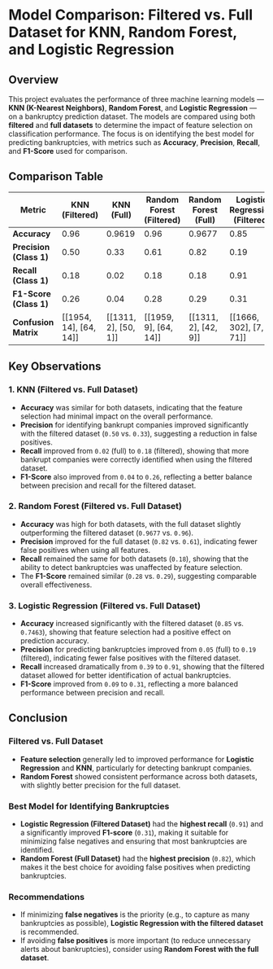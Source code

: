 # Model Comparison: Filtered vs. Full Dataset for KNN, Random Forest, and Logistic Regression

## Overview

This project evaluates the performance of three machine learning models — **KNN (K-Nearest Neighbors)**, **Random Forest**, and **Logistic Regression** — on a bankruptcy prediction dataset. The models are compared using both **filtered** and **full datasets** to determine the impact of feature selection on classification performance. The focus is on identifying the best model for predicting bankruptcies, with metrics such as **Accuracy**, **Precision**, **Recall**, and **F1-Score** used for comparison.

## Comparison Table

| Metric                        | **KNN (Filtered)** | **KNN (Full)**  | **Random Forest (Filtered)** | **Random Forest (Full)** | **Logistic Regression (Filtered)** | **Logistic Regression (Full)** |
|-------------------------------|--------------------|-----------------|------------------------------|--------------------------|------------------------------------|--------------------------------|
| **Accuracy**                  | 0.96               | 0.9619          | 0.96                         | 0.9677                   | 0.85                               | 0.7463                         |
| **Precision (Class 1)**       | 0.50               | 0.33            | 0.61                         | 0.82                     | 0.19                               | 0.05                           |
| **Recall (Class 1)**          | 0.18               | 0.02            | 0.18                         | 0.18                     | 0.91                               | 0.39                           |
| **F1-Score (Class 1)**        | 0.26               | 0.04            | 0.28                         | 0.29                     | 0.31                               | 0.09                           |
| **Confusion Matrix**          | [[1954, 14], [64, 14]] | [[1311, 2], [50, 1]] | [[1959, 9], [64, 14]]  | [[1311, 2], [42, 9]] | [[1666, 302], [7, 71]]             | [[1001, 319], [27, 17]]        |

## Key Observations

### 1. KNN (Filtered vs. Full Dataset)
- **Accuracy** was similar for both datasets, indicating that the feature selection had minimal impact on the overall performance.
- **Precision** for identifying bankrupt companies improved significantly with the filtered dataset (`0.50` vs. `0.33`), suggesting a reduction in false positives.
- **Recall** improved from `0.02` (full) to `0.18` (filtered), showing that more bankrupt companies were correctly identified when using the filtered dataset.
- **F1-Score** also improved from `0.04` to `0.26`, reflecting a better balance between precision and recall for the filtered dataset.

### 2. Random Forest (Filtered vs. Full Dataset)
- **Accuracy** was high for both datasets, with the full dataset slightly outperforming the filtered dataset (`0.9677` vs. `0.96`).
- **Precision** improved for the full dataset (`0.82` vs. `0.61`), indicating fewer false positives when using all features.
- **Recall** remained the same for both datasets (`0.18`), showing that the ability to detect bankruptcies was unaffected by feature selection.
- The **F1-Score** remained similar (`0.28` vs. `0.29`), suggesting comparable overall effectiveness.

### 3. Logistic Regression (Filtered vs. Full Dataset)
- **Accuracy** increased significantly with the filtered dataset (`0.85` vs. `0.7463`), showing that feature selection had a positive effect on prediction accuracy.
- **Precision** for predicting bankruptcies improved from `0.05` (full) to `0.19` (filtered), indicating fewer false positives with the filtered dataset.
- **Recall** increased dramatically from `0.39` to `0.91`, showing that the filtered dataset allowed for better identification of actual bankruptcies.
- **F1-Score** improved from `0.09` to `0.31`, reflecting a more balanced performance between precision and recall.

## Conclusion

### Filtered vs. Full Dataset
- **Feature selection** generally led to improved performance for **Logistic Regression** and **KNN**, particularly for detecting bankrupt companies.
- **Random Forest** showed consistent performance across both datasets, with slightly better precision for the full dataset.

### Best Model for Identifying Bankruptcies
- **Logistic Regression (Filtered Dataset)** had the **highest recall** (`0.91`) and a significantly improved **F1-score** (`0.31`), making it suitable for minimizing false negatives and ensuring that most bankruptcies are identified.
- **Random Forest (Full Dataset)** had the **highest precision** (`0.82`), which makes it the best choice for avoiding false positives when predicting bankruptcies.

### Recommendations
- If minimizing **false negatives** is the priority (e.g., to capture as many bankruptcies as possible), **Logistic Regression with the filtered dataset** is recommended.
- If avoiding **false positives** is more important (to reduce unnecessary alerts about bankruptcies), consider using **Random Forest with the full dataset**.


